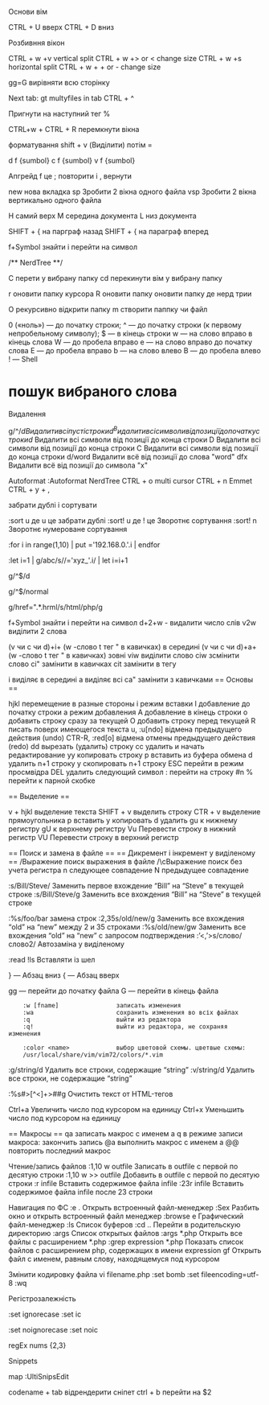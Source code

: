   Основи вім

CTRL + U вверх
CTRL + D вниз

Розбивння вікон 

CTRL + w  +v vertical split
CTRL + w  +> or < change size
CTRL + w  +s horizontal split
CTRL + w  + + or - change size

gg=G вирівняти всю сторінку

Next tab: gt
multyfiles in tab CTRL + ^


Пригнути на наступний тег %

CTRL+w + CTRL + R перемкнути вікна

форматування shift + v (Виділити) потім = 

d f {sumbol}
c f {sumbol}
v f {sumbol}

Апгрейд f це ; повторити і , вернути

new нова вкладка
sp Зробити 2 вікна одного файла
vsp Зробити 2 вікна вертикально одного файла

H самий верх 
M середина документа
L низ документа

SHIFT + { на парграф назад 
SHIFT + { на параграф вперед

f+Symbol знайти і перейти на символ

/** NerdTree **/

C перети у вибрану папку 
cd перекинути вім у вибрану папку

r оновити папку курсора
R оновити папку оновити папку де нерд трии

O рекурсивно відкрити папку
m створити паппку чи файл

0 («ноль») — до початку строки;
^ — до початку строки (к первому непробельному символу);
$ — в кінець строки
w — на слово вправо в кінець слова
W — до пробела вправо
e — на слово вправо до початку слова
E —  до пробела вправо
b — на слово влево
B — до пробела влево
! — Shell

# пошук вибраного слова

Видалення

g/^$/d  Видалити всі пусті строки
d^	Видалити всі символи від позиції до початку строки
d$	Видалити всі символи від позиції до конца строки
D       Видалити всі символи від позиції до конца строки
C       Видалити всі символи від позиції до конца строки
d/word	Видалити всё від позиції до слова "word"
dfx	Видалити всё від позиції до символа "x"

Autoformat :Autoformat
NerdTree CTRL + o
multi cursor CTRL + n
Emmet CTRL + y + ,

забрати дублі і сортувати 

:sort u де u це забрати дублі
:sort! u де ! це Зворотнє сортування
:sort! n Зворотнє нумероване сортування

:for i in range(1,10) | put ='192.168.0.'.i | endfor

:let i=1 | g/abc/s//\='xyz_'.i/ | let i=i+1

g/^$/d

g/^$/normal 

g/href=\".*\.hrml/s/html/php/g

f+Symbol знайти і перейти на символ
d+2+w - видалити число слів
v2w виділити 2 слова

(v чи c чи d)+i+ (w -слово t тег " в кавичках)  в середині
(v чи c чи d)+a+ (w -слово t тег " в кавичках)  зовні
viw   виділити слово
ciw зсмінити слово
ci" замінити в кавичках
cit замінити в тегу

i виділяє в середині
a виділяє всі
ca" замінити з кавичками
== Основы ==

hjkl                      перемещение в разные стороны
i                         режим вставки
I                         добавление до початку строки
a                         режим добавления
A                         добавление в кінець строки
o                         добавить строку сразу за текущей
O                         добавить строку перед текущей
R                         писать поверх имеющегося текста
u, :u[ndo]                відмена предыдущего действия (undo)
CTR-R, :red[o]            відмена отмены предыдущего действия (redo)
dd                        вырезать (удалить) строку
cc                        удалить и начать редактирование
yy                        копировать строку
p                         вставить из буфера обмена
<n>d                      удалить n+1 строку
<n>y                      скопировать n+1 строку
ESC                       перейти в режим просмвідра
DEL                       удалить следующий символ
:<n>                      перейти на строку #n
%                         перейти к парной скобке

== Выделение ==

v + hjkl                  выделение текста
SHIFT + v                 выделить строку
CTR + v                   выделение прямоугольника
p                         вставить
y                         копировать
d                         удалить
gu                        к нижнему регистру
gU                        к верхнему регистру
Vu	Перевести строку в нижний регистр
VU	Перевести строку в верхний регистр


== Поиск и замена в файле ==
== Дикремент і інкремент у виділеному ==
/Выражение               поиск выражения в файле
/\cВыражение              поиск без учета регистра
n                        следующее совпадение
N                        предыдущее совпадение


:s/Bill/Steve/	Заменить первое вхождение “Bill” на “Steve” в текущей строке
:s/Bill/Steve/g	Заменить все вхождения “Bill” на “Steve” в текущей строке

:%s/foo/bar          замена строк
:2,35s/old/new/g	Заменить все вхождения “old” на “new” между 2 и 35 строками
:%s/old/new/gw	Заменить все вхождения “old” на “new” с запросом подтверждения
:’<,’>s/слово/слово2/ Автозаміна у виділеному

:read !ls  Вставляти із шел


} — Aбзац вниз
{ — Aбзац вверх

gg — перейти до початку файла
G — перейти в кінець файла

		:w [fname]                записать изменения
		:wa                       сохранить изменения во всіх файлах
		:q                        выйти из редактора
		:q!                       выйти из редактора, не сохраняя изменения

		:color <name>             выбор цветовой схемы. цветвые схемы:
		/usr/local/share/vim/vim72/colors/*.vim

:g/string/d	Удалить все строки, содержащие “string”
:v/string/d	Удалить все строки, не содержащие “string”


:%s#>[^<]\+>##g	Очистить текст от HTML-тегов

Ctrl+a	Увеличить число под курсором на единицу
Ctrl+x	Уменьшить число под курсором на единицу

== Макросы ==
qa                        записать макрос с именем a
q                         в режиме записи макроса: закончить запись
@a                        выполнить макрос с именем a
@@                        повторить последний макрос


Чтение/запись файлов
:1,10 w outfile	Записать в outfile с первой по десятую строки
:1,10 w >> outfile	Добавить в outfile с первой по десятую строки
:r infile	Вставить содержимое файла infile
:23r infile	Вставить содержимое файла infile после 23 строки


Навигация по ФС
:e .	Открыть встроенный файл-менеджер
:Sex	Разбить окно и открыть встроенный файл менеджер
:browse e	Графический файл-менеджер
:ls	Список буферов
:cd ..	Перейти в родительскую директорию
:args	Список открытых файлов
:args *.php	Открыть все файлы с расширением *.php
:grep expression *.php	Показать список файлов с расширением php, содержащих в имени expression
gf	Открыть файл с именем, равным слову, находящемуся под курсором


Змінити кодировку файла 
vi filename.php
:set bomb
:set fileencoding=utf-8
:wq


Регістрозалежність 

:set ignorecase
:set ic

:set noignorecase
:set noic
 
regEx nums \{2,3}

Snippets 

map <C-s> :UltiSnipsEdit<CR>

codename + tab  відрендерити сніпет
ctrl + b  перейти на $2